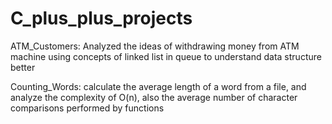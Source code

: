 # C_plus_plus_projects

ATM_Customers: Analyzed the ideas of withdrawing money from ATM machine using concepts of linked list
in queue to understand data structure better

Counting_Words: calculate the average length of a word from a file, and analyze the complexity of O(n), also the average number of character comparisons performed by functions
